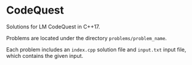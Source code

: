 # CodeQuest

Solutions for LM CodeQuest in C++17.

Problems are located under the directory `problems/problem_name`.

Each problem includes an `index.cpp` solution file and `input.txt` input file, which contains the given input.
